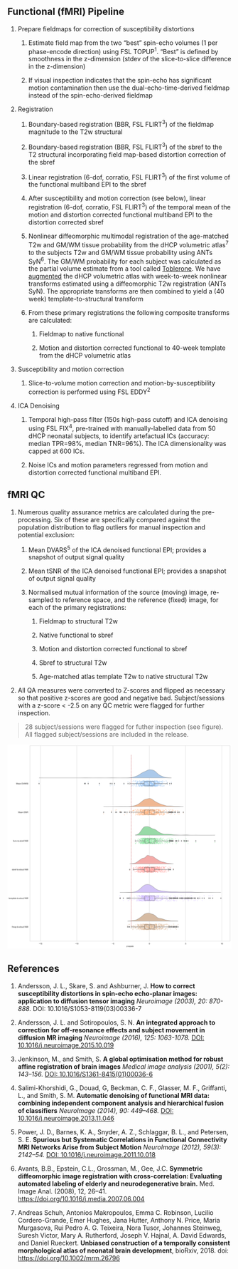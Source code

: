 ---
---

## Functional (fMRI) Pipeline

1. Prepare fieldmaps for correction of susceptibility distortions

    1. Estimate field map from the two “best” spin-echo volumes (1 per
    phase-encode direction) using FSL TOPUP<sup>1</sup>.  “Best” is
    defined by smoothness in the z-dimension (stdev of the slice-to-slice
    difference in the z-dimension)

    2. If visual inspection indicates that the spin-echo has significant 
    motion contamination then use the dual-echo-time-derived fieldmap instead
    of the spin-echo-derived fieldmap

2. Registration

    1. Boundary-based registration (BBR, FSL FLIRT<sup>3</sup>) of the fieldmap magnitude to
    the T2w structural

    2. Boundary-based registration (BBR, FSL FLIRT<sup>3</sup>) of the sbref to the
    T2 structural incorporating field map-based distortion correction of
    the sbref

    3. Linear registration (6-dof, corratio, FSL FLIRT<sup>3</sup>) of the first volume
    of the functional multiband EPI to the sbref

    4. After susceptibility and motion correction (see below), linear registration (6-dof,
    corratio, FSL FLIRT<sup>3</sup>) of the temporal mean of the motion and distortion
    corrected functional multiband EPI to the distortion corrected sbref

    5. Nonlinear diffeomorphic multimodal registration of the age-matched
    T2w and GM/WM tissue probability from the dHCP volumetric atlas<sup>7</sup> to
    the subjects T2w and GM/WM tissue probability using ANTs SyN<sup>6</sup>. The GM/WM probability for each subject was calculated as the partial volume estimate from a tool called [Toblerone](https://toblerone.readthedocs.io/en/latest/). We have [augmented](https://git.fmrib.ox.ac.uk/seanf/dhcp-resources/-/blob/master/docs/dhcp-augmented-volumetric-atlas-extended.md) 
    the dHCP volumetric atlas with week-to-week
    nonlinear transforms estimated using a diffeomorphic T2w
    registration (ANTs SyN).  The appropriate transforms are then combined
    to yield a (40 week) template-to-structural transform

    6. From these primary registrations the following composite transforms
    are calculated:

        1. Fieldmap to native functional

        2. Motion and distortion corrected functional to 40-week template
        from the dHCP volumetric atlas

3. Susceptibility and motion correction

    1. Slice-to-volume motion correction and motion-by-susceptibility
    correction is performed using FSL EDDY<sup>2</sup>

4. ICA Denoising

    1. Temporal high-pass filter (150s high-pass cutoff) and ICA denoising
    using FSL FIX<sup>4</sup>, pre-trained with manually-labelled data from 50 dHCP
    neonatal subjects, to identify artefactual ICs (accuracy: median TPR=98%,
    median TNR=96%). The ICA dimensionality was capped at 600 ICs.

    2. Noise ICs and motion parameters regressed from motion and distortion
    corrected functional multiband EPI.

## fMRI QC

1. Numerous quality assurance metrics are calculated during the
pre-processing. Six of these are specifically compared against the population
distribution to flag outliers for manual inspection and potential exclusion:

    1. Mean DVARS<sup>5</sup> of the ICA denoised functional EPI; provides a snapshot of output signal quality
    
    2. Mean tSNR of the ICA denoised functional EPI; provides a snapshot of output signal quality
    
    3. Normalised mutual information of the source (moving) image, re-sampled
    to reference space, and the reference (fixed) image, for each of the
    primary registrations:

        1. Fieldmap to structural T2w

        2. Native functional to sbref

        3. Motion and distortion corrected functional to sbref

        4. Sbref to structural T2w

        5. Age-matched atlas template T2w to native structural T2w

2. All QA measures were converted to Z-scores and flipped as necessary so
that positive z-scores are good and negative bad.  Subject/sessions with
a z-score < -2.5 on any QC metric were flagged for further inspection.

> 28 subject/sessions were flagged for futher inspection (see figure).  All flagged subject/sessions are included in the release.

![](fmri_qc_z_distns.png)

## References

1. Andersson, J. L., Skare, S. and Ashburner, J. **How to correct susceptibility
distortions in spin-echo echo-planar images: application to diffusion tensor
imaging** *Neuroimage (2003), 20: 870-888.* DOI: 10.1016/S1053-8119(03)00336-7

2. Andersson, J. L. and Sotiropoulos, S. N. **An integrated approach
to correction for off-resonance effects and subject movement in
diffusion MR imaging** *Neuroimage (2016), 125: 1063-1078.* [DOI:
10.1016/j.neuroimage.2015.10.019](https://doi.org/10.1016/S1053-8119(03)00336-7)

3. Jenkinson, M., and Smith, S. **A global optimisation
method for robust affine registration of brain images**
*Medical image analysis (2001), 5(2): 143–156.* [DOI:
10.1016/S1361-8415(01)00036-6](https://doi.org/10.1016/j.neuroimage.2015.10.019)

4. Salimi-Khorshidi, G., Douad, G, Beckman, C. F., Glasser, M. F.,
Griffanti, L., and Smith, S. M. **Automatic denoising of functional
MRI data: combining independent component analysis and hierarchical
fusion of classifiers** *NeuroImage (2014), 90: 449–468.* [DOI:
10.1016/j.neuroimage.2013.11.046](https://doi.org/10.1016/S1361-8415(01)00036-6)

5. Power, J. D., Barnes, K. A., Snyder, A. Z., Schlaggar,
B. L.,  and Petersen, S. E. **Spurious but Systematic
Correlations in Functional Connectivity MRI Networks Arise from
Subject Motion** *NeuroImage (2012), 59(3): 2142–54.* [DOI:
10.1016/j.neuroimage.2011.10.018](https://doi.org/10.1016/j.neuroimage.2011.10.018)

6. Avants, B.B., Epstein, C.L., Grossman, M., Gee, J.C. **Symmetric diffeomorphic image registration with cross-correlation: Evaluating automated labeling of elderly and neurodegenerative brain.** Med. Image Anal. (2008), 12, 26–41. https://doi.org/10.1016/j.media.2007.06.004

7. Andreas Schuh, Antonios Makropoulos, Emma C. Robinson, Lucilio Cordero-Grande, Emer Hughes, Jana Hutter, Anthony N. Price, Maria Murgasova, Rui Pedro A. G. Teixeira, Nora Tusor, Johannes Steinweg, Suresh Victor, Mary A. Rutherford, Joseph V. Hajnal, A. David Edwards, and Daniel Rueckert. **Unbiased construction of a temporally consistent morphological atlas of neonatal brain development**, bioRxiv, 2018. doi: https://doi.org/10.1002/mrm.26796

